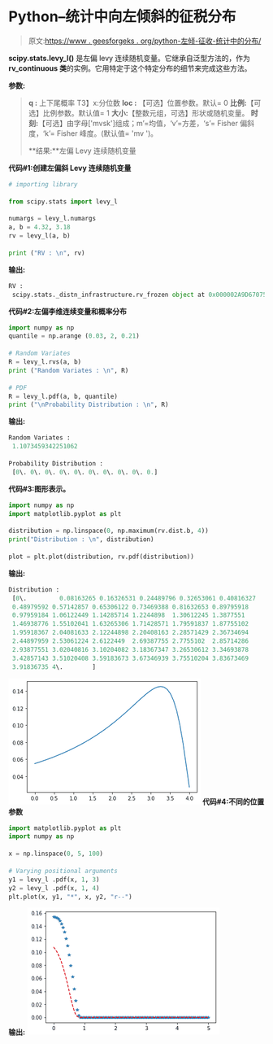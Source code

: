 # Python–统计中向左倾斜的征税分布

> 原文:[https://www . geesforgeks . org/python-左倾-征收-统计中的分布/](https://www.geeksforgeeks.org/python-left-skewed-levy-distribution-in-statistics/)

**scipy.stats.levy_l()** 是左偏 levy 连续随机变量。它继承自泛型方法的，作为 **rv_continuous 类**的实例。它用特定于这个特定分布的细节来完成这些方法。

**参数:**

> **q :** 上下尾概率
> T3】x:分位数
> **loc :** 【可选】位置参数。默认= 0
> **比例:**【可选】比例参数。默认值= 1
> **大小:**【整数元组，可选】形状或随机变量。
> **时刻:**【可选】由字母['mvsk']组成；m’=均值，‘v’=方差，‘s’= Fisher 偏斜度，‘k’= Fisher 峰度。(默认值= 'mv ')。
> 
> **结果:**左偏 Levy 连续随机变量

**代码#1:创建左偏斜 Levy 连续随机变量**

```py
# importing library

from scipy.stats import levy_l  

numargs = levy_l.numargs 
a, b = 4.32, 3.18
rv = levy_l(a, b) 

print ("RV : \n", rv)  
```

**输出:**

```py
RV : 
 scipy.stats._distn_infrastructure.rv_frozen object at 0x000002A9D6707508

```

 **代码#2:左偏李维连续变量和概率分布**

```py
import numpy as np 
quantile = np.arange (0.03, 2, 0.21) 

# Random Variates 
R = levy_l.rvs(a, b) 
print ("Random Variates : \n", R) 

# PDF 
R = levy_l.pdf(a, b, quantile) 
print ("\nProbability Distribution : \n", R) 
```

**输出:**

```py
Random Variates : 
 1.1073459342251062

Probability Distribution : 
 [0\. 0\. 0\. 0\. 0\. 0\. 0\. 0\. 0\. 0.]

```

**代码#3:图形表示。**

```py
import numpy as np 
import matplotlib.pyplot as plt 

distribution = np.linspace(0, np.maximum(rv.dist.b, 4)) 
print("Distribution : \n", distribution) 

plot = plt.plot(distribution, rv.pdf(distribution))  
```

**输出:**

```py
Distribution : 
 [0\.         0.08163265 0.16326531 0.24489796 0.32653061 0.40816327
 0.48979592 0.57142857 0.65306122 0.73469388 0.81632653 0.89795918
 0.97959184 1.06122449 1.14285714 1.2244898  1.30612245 1.3877551
 1.46938776 1.55102041 1.63265306 1.71428571 1.79591837 1.87755102
 1.95918367 2.04081633 2.12244898 2.20408163 2.28571429 2.36734694
 2.44897959 2.53061224 2.6122449  2.69387755 2.7755102  2.85714286
 2.93877551 3.02040816 3.10204082 3.18367347 3.26530612 3.34693878
 3.42857143 3.51020408 3.59183673 3.67346939 3.75510204 3.83673469
 3.91836735 4\.        ]

```

![](img/cc7ef139c9fbe62159122a57154eb077.png)
**代码#4:不同的位置参数**

```py
import matplotlib.pyplot as plt 
import numpy as np 

x = np.linspace(0, 5, 100) 

# Varying positional arguments 
y1 = levy_l .pdf(x, 1, 3) 
y2 = levy_l .pdf(x, 1, 4) 
plt.plot(x, y1, "*", x, y2, "r--") 
```

**输出:**
![](img/ac63fd20c4d437e858103a39d20866aa.png)